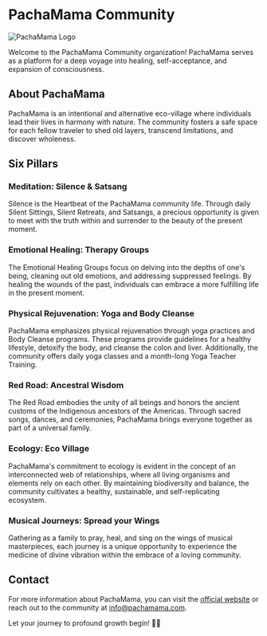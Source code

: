 # PachaMama Community

![PachaMama Logo](https://www.pachamama.com/wp-content/themes/pachamama/images/pachamama-logo.png)

Welcome to the PachaMama Community organization! PachaMama serves as a platform for a deep voyage into healing, self-acceptance, and expansion of consciousness.

## About PachaMama

PachaMama is an intentional and alternative eco-village where individuals lead their lives in harmony with nature. The community fosters a safe space for each fellow traveler to shed old layers, transcend limitations, and discover wholeness.

## Six Pillars

### Meditation: Silence & Satsang

Silence is the Heartbeat of the PachaMama community life. Through daily Silent Sittings, Silent Retreats, and Satsangs, a precious opportunity is given to meet with the truth within and surrender to the beauty of the present moment.

### Emotional Healing: Therapy Groups

The Emotional Healing Groups focus on delving into the depths of one's being, cleaning out old emotions, and addressing suppressed feelings. By healing the wounds of the past, individuals can embrace a more fulfilling life in the present moment.

### Physical Rejuvenation: Yoga and Body Cleanse

PachaMama emphasizes physical rejuvenation through yoga practices and Body Cleanse programs. These programs provide guidelines for a healthy lifestyle, detoxify the body, and cleanse the colon and liver. Additionally, the community offers daily yoga classes and a month-long Yoga Teacher Training.

### Red Road: Ancestral Wisdom

The Red Road embodies the unity of all beings and honors the ancient customs of the Indigenous ancestors of the Americas. Through sacred songs, dances, and ceremonies, PachaMama brings everyone together as part of a universal family.

### Ecology: Eco Village

PachaMama's commitment to ecology is evident in the concept of an interconnected web of relationships, where all living organisms and elements rely on each other. By maintaining biodiversity and balance, the community cultivates a healthy, sustainable, and self-replicating ecosystem.

### Musical Journeys: Spread your Wings

Gathering as a family to pray, heal, and sing on the wings of musical masterpieces, each journey is a unique opportunity to experience the medicine of divine vibration within the embrace of a loving community.

## Contact

For more information about PachaMama, you can visit the [official website](https://www.pachamama.com/) or reach out to the community at [info@pachamama.com](mailto:info@pachamama.com).

Let your journey to profound growth begin! 🌿✨
